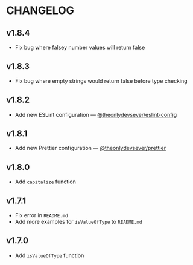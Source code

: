 # CHANGELOG

## v1.8.4

-   Fix bug where falsey number values will return false

## v1.8.3

-   Fix bug where empty strings would return false before type checking

## v1.8.2

-   Add new ESLint configuration &mdash; [@theonlydevsever/eslint-config](https://www.npmjs.com/package/@theonlydevsever/eslint-config)

## v1.8.1

-   Add new Prettier configuration &mdash; [@theonlydevsever/prettier](https://www.npmjs.com/package/@theonlydevsever/prettier)

## v1.8.0

-   Add `capitalize` function

## v1.7.1

-   Fix error in `README.md`
-   Add more examples for `isValueOfType` to `README.md`

## v1.7.0

-   Add `isValueOfType` function
